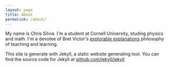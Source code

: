```yaml
---
layout: page
title: About
permalink: /about/
---
```


My name is Chris Silvia.  I'm a student at Cornell University, studing physics and math.
I'm a devotee of Bret Victor's [explorable explanations](http://worrydream.com/ExplorableExplanations) philosophy of teaching and learning.

This site is generate with Jekyll, a static website generating tool. You can find the source code for Jekyll at [github.com/jekyll/jekyll](https://github.com/jekyll/jekyll)
